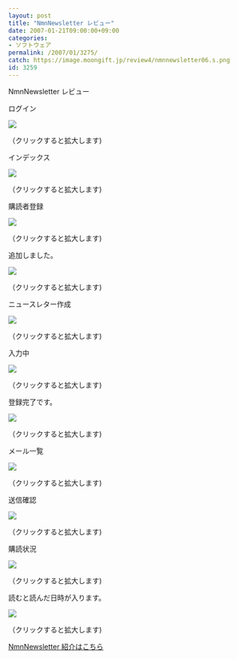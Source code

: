 ```yaml
---
layout: post
title: "NmnNewsletter レビュー"
date: 2007-01-21T09:00:00+09:00
categories:
- ソフトウェア
permalink: /2007/01/3275/
catch: https://image.moongift.jp/review4/nmnnewsletter06.s.png
id: 3259
---
```

NmnNewsletter レビュー  
<!--more-->

ログイン

  

[![](https://image.moongift.jp/review4/nmnnewsletter01.s.png)](https://image.moongift.jp/review4/nmnnewsletter01.png)  
  
（クリックすると拡大します)

  

インデックス

  

[![](https://image.moongift.jp/review4/nmnnewsletter02.s.png)](https://image.moongift.jp/review4/nmnnewsletter02.png)  
  
（クリックすると拡大します)

  

購読者登録

  

[![](https://image.moongift.jp/review4/nmnnewsletter03.s.png)](https://image.moongift.jp/review4/nmnnewsletter03.png)  
  
（クリックすると拡大します)

  

追加しました。

  

[![](https://image.moongift.jp/review4/nmnnewsletter04.s.png)](https://image.moongift.jp/review4/nmnnewsletter04.png)  
  
（クリックすると拡大します)

  

ニュースレター作成

  

[![](https://image.moongift.jp/review4/nmnnewsletter05.s.png)](https://image.moongift.jp/review4/nmnnewsletter05.png)  
  
（クリックすると拡大します)

  

入力中

  

[![](https://image.moongift.jp/review4/nmnnewsletter06.s.png)](https://image.moongift.jp/review4/nmnnewsletter06.png)  
  
（クリックすると拡大します)

  

登録完了です。

  

[![](https://image.moongift.jp/review4/nmnnewsletter07.s.png)](https://image.moongift.jp/review4/nmnnewsletter07.png)  
  
（クリックすると拡大します)

  

メール一覧

  

[![](https://image.moongift.jp/review4/nmnnewsletter08.s.png)](https://image.moongift.jp/review4/nmnnewsletter08.png)  
  
（クリックすると拡大します)

  

送信確認

  

[![](https://image.moongift.jp/review4/nmnnewsletter09.s.png)](https://image.moongift.jp/review4/nmnnewsletter09.png)  
  
（クリックすると拡大します)

  

購読状況

  

[![](https://image.moongift.jp/review4/nmnnewsletter10.s.png)](https://image.moongift.jp/review4/nmnnewsletter10.png)  
  
（クリックすると拡大します)

  

読むと読んだ日時が入ります。

  

[![](https://image.moongift.jp/review4/nmnnewsletter11.s.png)](https://image.moongift.jp/review4/nmnnewsletter11.png)  
  
（クリックすると拡大します)

  

[NmnNewsletter 紹介はこちら](http://oss.moongift.jp/intro/i-3268.html)

